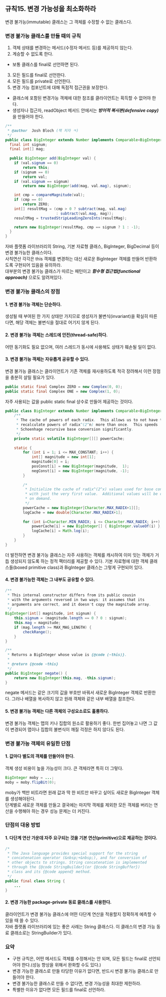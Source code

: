 ## 규칙15. 변경 가능성을 최소화하라
변경 불가능(immutable) 클래스는 그 객체를 수정할 수 없는 클래스다.

### 변경 불가능 클래스를 만들 때의 규칙

1. 객체 상태를 변경하는 메서드(수정자 메서드 등)를 제공하지 않는다.
2. 계승할 수 없도록 한다.
  - 보통 클래스를 final로 선언하면 된다.
3. 모든 필드를 final로 선언한다.
4. 모든 필드를 private로 선언한다.
5. 변경 가능 컴포넌트에 대해 독점적 접근권을 보장한다.
  - 클래스에 포함된 변경가능 객체에 대한 참조를 클라이언트는 획득할 수 없어야 한다.
  - 생성자나 접근자, readObject 메서드 안에서는 ___방어적 복사본(defensive copy)___ 을 만들어야 한다.
  
  
```java
/**
 * @author  Josh Bloch (책 저자 ㅋ)
 */
public class BigInteger extends Number implements Comparable<BigInteger> {
  final int signum;
  final int[] mag;
  
  public BigInteger add(BigInteger val) {
    if (val.signum == 0)
        return this;
    if (signum == 0)
        return val;
    if (val.signum == signum)
        return new BigInteger(add(mag, val.mag), signum);

    int cmp = compareMagnitude(val);
    if (cmp == 0)
        return ZERO;
    int[] resultMag = (cmp > 0 ? subtract(mag, val.mag)
                       : subtract(val.mag, mag));
    resultMag = trustedStripLeadingZeroInts(resultMag);

    return new BigInteger(resultMag, cmp == signum ? 1 : -1);
  }
}
```
자바 플랫폼 라이브러리의 String, 기본 자료형 클래스, BigInteger, BigDecimal 등이 변경 불가능한 클래스이다.<br>
사칙연산 각각은 this 객체를 변경하는 대신 새로운 BigInteger 객체를 만들어 반환하도록 구현되어 있음을 유의하라.<br>
대부분의 변경 불가능 클래스가 따르는 패턴이고 ___함수형 접근법(functional approach)___ 으로도 알려져있다.

### 변경 불가능 클래스의 장점

#### 1. 변경 불가능 객체는 단순하다.

생성될 때 부여된 한 가지 상태만 가지므로 생성자가 불변식(invariant)을 확실히 따른다면, 해당 객체는 불변식을 절대로 어기지 않게 된다.

#### 2. 변경 불가능 객체는 스레드에 안전(thread-safe)하다.

어떤 동기화도 필요 없으며, 여러 스레드가 동시에 사용해도 상태가 훼손될 일이 없다.

#### 3. 변경 불가능 객체는 자유롭게 공유할 수 있다.
변경 불가능 클래스는 클라이언트가 기존 객체를 재사용하도록 적극 장려해서 이런 장점을 충분히 살릴 필요가 있다.

```java
public static final Complex ZERO = new Complex(0, 0);
public static final Complex ONE = new Complex(1, 0);
```

자주 사용되는 값을 public static final 상수로 만들어 제공하는 것이다.

```java
public class BigInteger extends Number implements Comparable<BigInteger> {
	/**
	 * The cache of powers of each radix.  This allows us to not have to
	 * recalculate powers of radix^(2^n) more than once.  This speeds
	 * Schoenhage recursive base conversion significantly.
	 */
	private static volatile BigInteger[][] powerCache;
    
	static {
		for (int i = 1; i <= MAX_CONSTANT; i++) {
		    int[] magnitude = new int[1];
		    magnitude[0] = i;
		    posConst[i] = new BigInteger(magnitude,  1);
		    negConst[i] = new BigInteger(magnitude, -1);
		}
	
	    /*
	     * Initialize the cache of radix^(2^x) values used for base conversion
	     * with just the very first value.  Additional values will be created
	     * on demand.
	     */
	    powerCache = new BigInteger[Character.MAX_RADIX+1][];
	    logCache = new double[Character.MAX_RADIX+1];
	
	    for (int i=Character.MIN_RADIX; i <= Character.MAX_RADIX; i++) {
	        powerCache[i] = new BigInteger[] { BigInteger.valueOf(i) };
	        logCache[i] = Math.log(i);
	    }
	}
}
```

더 발전하면 변경 불가능 클래스는 자주 사용하는 객체를 캐시하여 이미 잇는 객체가 거듭 생성되지 않도록 하는 정적 팩터리를 제공할 수 있다. 기본 자료형에 대한 객체 클래스들(boxed primitive class)과 BigInteger 클래스는 그렇게 구현되어 있다.

#### 4. 변경 불가능한 객체는 그 내부도 공유할 수 있다.

```java
/**
 * This internal constructor differs from its public cousin
 * with the arguments reversed in two ways: it assumes that its
 * arguments are correct, and it doesn't copy the magnitude array.
 */
BigInteger(int[] magnitude, int signum) {
    this.signum = (magnitude.length == 0 ? 0 : signum);
    this.mag = magnitude;
    if (mag.length >= MAX_MAG_LENGTH) {
        checkRange();
    }
}

/**
 * Returns a BigInteger whose value is {@code (-this)}.
 *
 * @return {@code -this}
 */
public BigInteger negate() {
    return new BigInteger(this.mag, -this.signum);
}
```

negate 메서드는 같은 크기의 값을 부호만 바꿔서 새로운 BigInteger 객체로 반환한다.
그러나 배열을 복사하지 않고 원래 객체와 같은 내부 배열을 참조한다.

#### 5. 변경 불가능 객체는 다른 객체의 구성요소로도 훌륭하다.
변경 불가능 객체는 맵의 키나 집합의 원소로 활용하기 좋다. 한번 집어놓고 나면 그 값이 변경되어 맵이나 집합의 불변식이 깨질 걱정은 하지 않다도 된다.

### 변경 불가능 객체의 유일한 단점

#### 1. 값마다 별도의 객체를 만들어야 한다.
객체 생성 비용이 높을 가능성이 크다. 큰 객체라면 특히 더 그렇다.

```java
BigInteger moby = ...;
moby = moby.flipBit(0);
```

moby가 백만 비트라면 원래 값과 딱 한 비트만 바꾸고 싶어도 새로운 BigInteger 객체를 생성해야된다.<br>
단계별로 새로운 객체를 만들고 결국에는 마지막 객체를 제외한 모든 객체를 버리는 연산을 수행해야 하는 경우 성능 문제는 더 커진다.

### 단점의 대응 방법

#### 1. 다단계 연산 가운데 자주 요구되는 것을 기본 연산(primitive)으로 제공하는 것이다.

```java
/*
 * The Java language provides special support for the string
 * concatenation operator (&nbsp;+&nbsp;), and for conversion of
 * other objects to strings. String concatenation is implemented
 * through the {@code StringBuilder}(or {@code StringBuffer})
 * class and its {@code append} method.
 */
public final class String {
	...
}
```

#### 2. 변경 가능한 package-private 동료 클래스를 사용한다.

클라이언트가 변경 불가능 클래스에 어떤 다단계 연산을 적용할지 정확하게 예측할 수 있을 때 쓸 수 있다.<br>
자바 플랫폼 라이브러리에 있는 좋은 사례는 String 클래스다. 이 클래스의 변경 가능 동료 클래소로는 StringBuilder가 있다.


### 요약
- 구현 규칙은, 어떤 메서드도 객체를 수정해서는 안 되며, 모든 필드는 final로 선언되어야 한다.(성능 향상을 위해서 완화할 수도 있다.)
- 변경 가능한 클래스로 만들 타당한 이유가 없다면, 반드시 변경 불가능 클래스로 만들어야 한다.
- 변경 불가능한 클래스로 만들 수 없다면, 변경 가능성을 최대한 제한하라.
- 특별한 이유가 없다면 모든 필드를 final로 선언하라.

